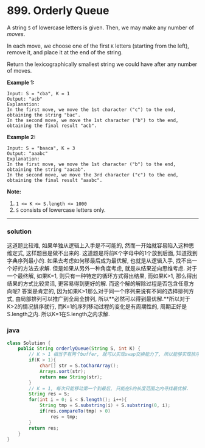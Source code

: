 # 899. Orderly Queue

A string `S` of lowercase letters is given.  Then, we may make any number of *moves*.

In each move, we choose one of the first `K` letters (starting from the left), remove it, and place it at the end of the string.

Return the lexicographically smallest string we could have after any number of moves.

 

**Example 1:**

```
Input: S = "cba", K = 1
Output: "acb"
Explanation: 
In the first move, we move the 1st character ("c") to the end, obtaining the string "bac".
In the second move, we move the 1st character ("b") to the end, obtaining the final result "acb".
```

**Example 2:**

```
Input: S = "baaca", K = 3
Output: "aaabc"
Explanation: 
In the first move, we move the 1st character ("b") to the end, obtaining the string "aacab".
In the second move, we move the 3rd character ("c") to the end, obtaining the final result "aaabc".
```

 

**Note:**

1. `1 <= K <= S.length <= 1000`
2. `S` consists of lowercase letters only.

------

### solution

这道题比较难, 如果单独从逻辑上入手是不可能的, 然而一开始就容易陷入这种思维定式, 这样题目是做不出来的. 这道题是将前K个字母中的1个放到后面, 知道找到字典序列最小的. 如果去考虑如何移最后成为最优解, 也就是从逻辑入手, 找不出一个好的方法去求解. 但是如果从另外一种角度考虑, 就是从结果逆向思维考虑. 对于一个最终解, 如果K=1, 则只有一种特定的循环方式得出结果, 而如果K>1, 那么得出结果的方式比较灵活, 更容易得到更好的解. 而这个解的解除过程是否包含任意方向呢? 答案是肯定的, 因为如果K>1那么对于同一个序列来说有不同的选择排列方式, 由局部排列可以推广到全局全排列, 所以**必然可以得到最优解.**所以对于K>2的情况排序就行, 而K=1的序列移动过程的变化是有周期性的, 周期正好是S.length之内. 所以K=1在S.length之内求解.

### java

```java
class Solution {
    public String orderlyQueue(String S, int K) {
        // K > 1 相当于有两个buffer, 就可以实现swap交换能力了, 所以能够实现排序, 最终结果最优.
        if(K > 1){
            char[] str = S.toCharArray();
            Arrays.sort(str);
            return new String(str);
        }
        // K = 1, 每次只能移动第一个到最后, 只能在S的长度范围之内寻找最优解.
        String res = S;
        for(int i = 0; i < S.length(); i++){
            String tmp = S.substring(i) + S.substring(0, i);
            if(res.compareTo(tmp) > 0)
                res = tmp;
        }
        return res;
    }
}
```




  